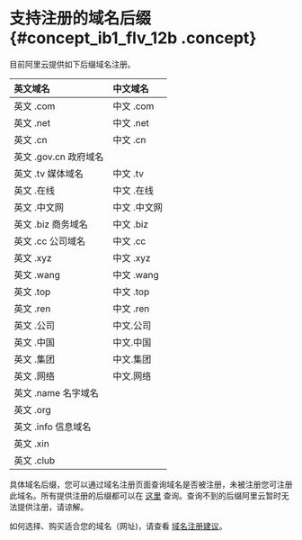 # 支持注册的域名后缀 {#concept_ib1_flv_12b .concept}

目前阿里云提供如下后缀域名注册。

|英文域名|中文域名|
|:---|:---|
|英文 .com|中文 .com|
|英文 .net|中文 .net|
|英文 .cn|中文 .cn|
|英文 .gov.cn 政府域名| |
|英文 .tv 媒体域名|中文 .tv|
|英文 .在线|中文 .在线|
|英文 .中文网|中文 .中文网|
|英文 .biz 商务域名|中文 .biz|
|英文 .cc 公司域名|中文 .cc|
|英文 .xyz|中文 .xyz|
|英文 .wang|中文 .wang|
|英文 .top|中文 .top|
|英文 .ren|中文 .ren|
|英文 .公司|中文.公司|
|英文 .中国|中文.中国|
|英文 .集团|中文.集团|
|英文 .网络|中文.网络|
|英文 .name 名字域名| |
|英文 .org| |
|英文 .info 信息域名| |
|英文 .xin| |
|英文 .club| |

具体域名后缀，您可以通过域名注册页面查询域名是否被注册，未被注册您可注册此域名。所有提供注册的后缀都可以在 [这里](http://wanwang.aliyun.com/help/price.html?spm=5176.1825329.1003.8.J5xVzn) 查询。查询不到的后缀阿里云暂时无法提供注册，请谅解。

如何选择、购买适合您的域名（网址\)，请查看 [域名注册建议](https://help.aliyun.com/knowledge_detail/35894.html)。

